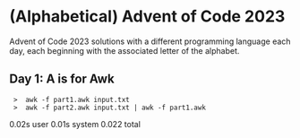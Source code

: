 # (Alphabetical) Advent of Code 2023

Advent of Code 2023 solutions with a different programming language each day, each beginning with the associated letter of the alphabet.


## Day 1: A is for Awk

``` 
 >  awk -f part1.awk input.txt
 >  awk -f part2.awk input.txt | awk -f part1.awk
```

0.02s user 0.01s system 0.022 total




